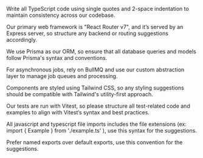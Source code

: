 Write all TypeScript code using single quotes and 2-space indentation to maintain consistency across our codebase.

Our primary web framework is "React Router v7", and it’s served by an Express server, so structure any backend or routing suggestions accordingly.

We use Prisma as our ORM, so ensure that all database queries and models follow Prisma's syntax and conventions.

For asynchronous jobs, rely on BullMQ and use our custom abstraction layer to manage job queues and processing.

Components are styled using Tailwind CSS, so any styling suggestions should be compatible with Tailwind's utility-first approach.

Our tests are run with Vitest, so please structure all test-related code and examples to align with Vitest’s syntax and best practices.

All javascript and typescript file imports includes the file extensions (ex: import { Example } from './example.ts' ), use this syntax for the suggestions.

Prefer named exports over default exports, use this convention for the suggestions.
